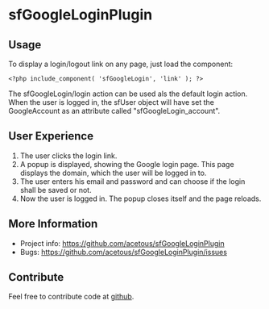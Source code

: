 sfGoogleLoginPlugin
===================


Usage
-----

To display a login/logout link on any page, just load the component:

    <?php include_component( 'sfGoogleLogin', 'link' ); ?>

The sfGoogleLogin/login action can be used als the default login action.
When the user is logged in, the sfUser object will have set the GoogleAccount as an attribute called "sfGoogleLogin_account".


User Experience
---------------

1. The user clicks the login link.
2. A popup is displayed, showing the Google login page. This page displays the domain, which the user will be logged in to.
3. The user enters his email and password and can choose if the login shall be saved or not.
4. Now the user is logged in. The popup closes itself and the page reloads.


More Information
----------------

* Project info: https://github.com/acetous/sfGoogleLoginPlugin
* Bugs: https://github.com/acetous/sfGoogleLoginPlugin/issues

Contribute
----------

Feel free to contribute code at [github](http://github.com/acetous/sfGoogleLoginPlugin).
